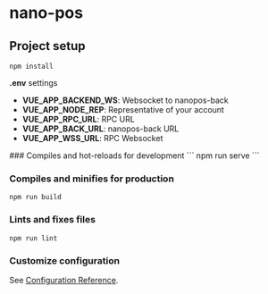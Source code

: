 # nano-pos

## Project setup
```
npm install
```
__.env__ settings

<ul>
  <li><b>VUE_APP_BACKEND_WS</b>: Websocket to nanopos-back</li>
 <li><b>VUE_APP_NODE_REP</b>: Representative of your account</li>
 <li><b>VUE_APP_RPC_URL</b>: RPC URL</li>
 <li><b>VUE_APP_BACK_URL</b>: nanopos-back URL</li>
 <li><b>VUE_APP_WSS_URL</b>: RPC Websocket</li>
</ul>
### Compiles and hot-reloads for development
```
npm run serve
```

### Compiles and minifies for production
```
npm run build
```

### Lints and fixes files
```
npm run lint
```

### Customize configuration
See [Configuration Reference](https://cli.vuejs.org/config/).
